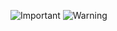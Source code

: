 ![Important](https://img.shields.io/badge/IMPORTANT-purple)
![Warning](https://img.shields.io/badge/WARNING-yellow)
